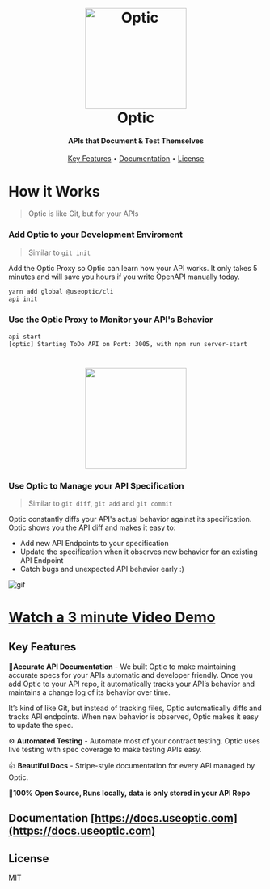 
<h1 align="center">
  <br>
  <a href="https://useoptic.com"><img src="https://raw.githubusercontent.com/opticdev/optic/develop/optic-png.png" alt="Optic" width="200"></a>
  <br>
  Optic
  <br>
</h1>

<h4 align="center">APIs that Document & Test Themselves</h4>

<p align="center">

</p>

<p align="center">
  <a href="#key-features">Key Features</a> •
  <a href="#documentation">Documentation</a> •
  <a href="#license">License</a>
</p>


# How it Works

> Optic is like Git, but for your APIs

### Add Optic to your Development Enviroment 

> Similar to `git init`

Add the Optic Proxy so Optic can learn how your API works. It only takes 5 minutes and will save you hours if you write OpenAPI manually today.
```bash
yarn add global @useoptic/cli
api init
```

### Use the Optic Proxy to Monitor your API's Behavior 

```bash
api start
[optic] Starting ToDo API on Port: 3005, with npm run server-start
```
<h1 align="center">
<img src="https://raw.githubusercontent.com/opticdev/optic/develop/webapp/public/watch.png" width="200">
</h1>

### Use Optic to Manage your API Specification 

> Similar to `git diff`, `git add` and `git commit`

Optic constantly diffs your API's actual behavior against its specification. Optic shows you the API diff and makes it easy to:
- Add new API Endpoints to your specification 
- Update the specification when it observes new behavior for an existing API Endpoint 
- Catch bugs and unexpected API behavior early :) 

![gif](https://raw.githubusercontent.com/opticdev/optic/develop/webapp/public/optic.gif)

# <a href="https://www.youtube.com/watch?v=y1XSUXbH3kQ" target="_blank">Watch a 3 minute Video Demo</a>

## Key Features
📝**Accurate API Documentation** - We built Optic to make maintaining accurate specs for your APIs automatic and developer friendly. Once you add Optic to your API repo, it automatically tracks your API’s behavior and maintains a change log of its behavior over time.

It’s kind of like Git, but instead of tracking files, Optic automatically diffs and tracks API endpoints. When new behavior is observed, Optic makes it easy to update the spec.

⚙️ **Automated Testing** - Automate most of your contract testing. Optic uses live testing with spec coverage to make testing APIs easy.

👍 **Beautiful Docs** - Stripe-style documentation for every API managed by Optic.

👋**100% Open Source, Runs locally, data is only stored in your API Repo**

## Documentation [https://docs.useoptic.com](https://docs.useoptic.com)

## License 
MIT
